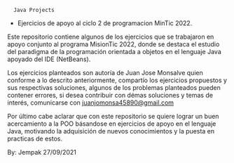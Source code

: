       Java Projects 
- Ejercicios de apoyo al ciclo 2 de programacion MinTic 2022.

Este repositorio contiene algunos de los ejercicios que se trabajaron en apoyo conjunto
al programa MisionTic 2022, donde se destaca el estudio del paradigma de la programación
orientada a objetos en el lenguaje Java apoyado del IDE (NetBeans).

Los ejercicios planteados son autoría de Juan Jose Monsalve
quien conforme a lo descrito anteriormente, compartío los ejercicios propuestos y sus respectivas 
soluciones, algunos de los problemas planteados pueden contener errores, si desea contribuir con démas 
soluciones y temas de interés, comunicarse con juanjomonsa45890@gmail.com

Por último cabe aclarar que con este repositorio se quiere lograr un buen acercamiento a la POO
básandose en ejercicios de apoyo en el lenguaje Java, motivando la adquisición de nuevos conocimientos 
y la puesta en practicas de estos.

By: Jempak 
27/09/2021

